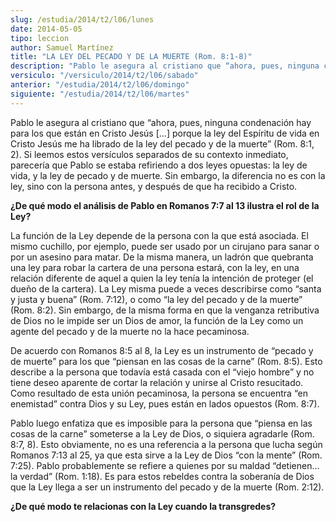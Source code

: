 ```yaml
---
slug: /estudia/2014/t2/l06/lunes
date: 2014-05-05
tipo: leccion
author: Samuel Martínez
title: "LA LEY DEL PECADO Y DE LA MUERTE (Rom. 8:1-8)"
description: "Pablo le asegura al cristiano que “ahora, pues, ninguna condenación hay para  los que están en Cristo Jesús [...] porque la ley del Espíritu de vida en  Cristo Jesús me ha librado de la ley del pecado y de la muerte” (Rom. 8:1, 2).  Si leemos estos versículos separados de su c..."
versiculo: "/versiculo/2014/t2/l06/sabado"
anterior: "/estudia/2014/t2/l06/domingo"
siguiente: "/estudia/2014/t2/l06/martes"
---
```


Pablo le asegura al cristiano que “ahora, pues, ninguna condenación hay para los que están en Cristo Jesús [...] porque la ley del Espíritu de vida en Cristo Jesús me ha librado de la ley del pecado y de la muerte” (Rom. 8:1, 2). Si leemos estos versículos separados de su contexto inmediato, parecería que Pablo se estaba refiriendo a dos leyes opuestas: la ley de vida, y la ley de pecado y de muerte. Sin embargo, la diferencia no es con la ley, sino con la persona antes, y después de que ha recibido a Cristo.

**¿De qué modo el análisis de Pablo en Romanos 7:7 al 13 ilustra el rol de la Ley?**

La función de la Ley depende de la persona con la que está asociada. El mismo cuchillo, por ejemplo, puede ser usado por un cirujano para sanar o por un asesino para matar. De la misma manera, un ladrón que quebranta una ley para robar la cartera de una persona estará, con la ley, en una relación diferente de aquel a quien la ley tenía la intención de proteger (el dueño de la cartera). La Ley misma puede a veces describirse como “santa y justa y buena” (Rom. 7:12), o como “la ley del pecado y de la muerte” (Rom. 8:2). Sin embargo, de la misma forma en que la venganza retributiva de Dios no le impide ser un Dios de amor, la función de la Ley como un agente del pecado y de la muerte no la hace pecaminosa.

De acuerdo con Romanos 8:5 al 8, la Ley es un instrumento de “pecado y de muerte” para los que “piensan en las cosas de la carne” (Rom. 8:5). Esto describe a la persona que todavía está casada con el “viejo hombre” y no tiene deseo aparente de cortar la relación y unirse al Cristo resucitado. Como resultado de esta unión pecaminosa, la persona se encuentra “en enemistad” contra Dios y su Ley, pues están en lados opuestos (Rom. 8:7).

Pablo luego enfatiza que es imposible para la persona que “piensa en las cosas de la carne” someterse a la Ley de Dios, o siquiera agradarle (Rom. 8:7, 8). Esto obviamente, no es una referencia a la persona que lucha según Romanos 7:13 al 25, ya que esta sirve a la Ley de Dios “con la mente” (Rom. 7:25). Pablo probablemente se refiere a quienes por su maldad “detienen... la verdad” (Rom. 1:18). Es para estos rebeldes contra la soberanía de Dios que la Ley llega a ser un instrumento del pecado y de la muerte (Rom. 2:12).

**¿De qué modo te relacionas con la Ley cuando la transgredes?**
